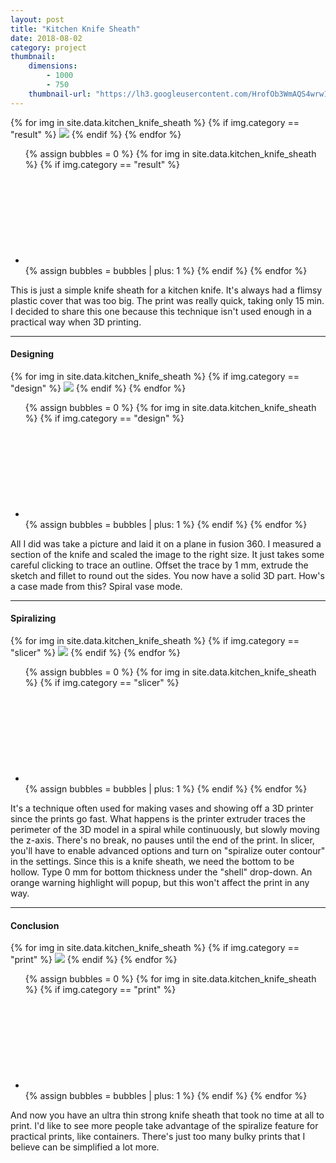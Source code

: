 ```yaml
---
layout: post
title: "Kitchen Knife Sheath"
date: 2018-08-02
category: project
thumbnail: 
    dimensions: 
        - 1000
        - 750
    thumbnail-url: "https://lh3.googleusercontent.com/HrofOb3WmAQS4wrw1ASv4IvvG6PRbi7BJe6NmCHfdbc1Og39V0V4qpoClei479xqRA-Fqt5wW_L3kpkUkNx84DLTGP6J1l3pixqdk5VcbgG_2w3SKgiNEplZT0XwYlvcX8OpZW75mmU=w1920-h1080"
---
```


<main>
    <div>
        <div id="result" class="slide-gallery">
        {% for img in site.data.kitchen_knife_sheath %}
            {% if img.category == "result" %}
                <img class="slides" src="{{img.img-url}}">
            {% endif %}
        {% endfor %}
        <ul class="controls">
            {% assign bubbles = 0 %}
                {% for img in site.data.kitchen_knife_sheath %}
                    {% if img.category == "result" %}
                        <li class="slide-bubble highlight show" onclick="currentSlide({{bubbles}}, '#result')" onmouseover="currentSlide({{bubbles}}, '#result')">
                            <svg><circle/></svg> 
                        </li>
                        {% assign bubbles = bubbles | plus: 1 %}
                    {% endif %}
                {% endfor %}
        </ul>
    </div>
    <p>
        This is just a simple knife sheath for a kitchen knife. It's always had a flimsy plastic cover that was too big. The print was really quick, taking only 15 min. I decided to share this one because this technique isn't used enough in a practical way when 3D printing. 
    </p>
    <hr>
    <h4>Designing</h4>
    <div>
        <div id="design" class="slide-gallery">
        {% for img in site.data.kitchen_knife_sheath %}
            {% if img.category == "design" %}
                <img class="slides" src="{{img.img-url}}">
            {% endif %}
        {% endfor %}
        <ul class="controls">
            {% assign bubbles = 0 %}
                {% for img in site.data.kitchen_knife_sheath %}
                    {% if img.category == "design" %}
                        <li class="slide-bubble highlight hide" onclick="currentSlide({{bubbles}}, '#design')" onmouseover="currentSlide({{bubbles}}, '#design')">
                            <svg><circle/></svg> 
                        </li>
                        {% assign bubbles = bubbles | plus: 1 %}
                    {% endif %}
                {% endfor %}
        </ul>
    </div>
    <p>
        All I did was take a picture and laid it on a plane in fusion 360. I measured a section of the knife and scaled the image to the right size. It just takes some careful clicking to trace an outline. Offset the trace by 1 mm, extrude the sketch and fillet to round out the sides. You now have a solid 3D part. How's a case made from this? Spiral vase mode.
    </p>
    <hr>
    <h4>Spiralizing</h4>
    <div>
        <div id="slicer" class="slide-gallery">
        {% for img in site.data.kitchen_knife_sheath %}
            {% if img.category == "slicer" %}
                <img class="slides" src="{{img.img-url}}">
            {% endif %}
        {% endfor %}
        <ul class="controls">
            {% assign bubbles = 0 %}
                {% for img in site.data.kitchen_knife_sheath %}
                    {% if img.category == "slicer" %}
                        <li class="slide-bubble highlight hide" onclick="currentSlide({{bubbles}}, '#slicer')" onmouseover="currentSlide({{bubbles}}, '#slicer')">
                            <svg><circle/></svg> 
                        </li>
                        {% assign bubbles = bubbles | plus: 1 %}
                    {% endif %}
                {% endfor %}
        </ul>
    </div>
    <p>
        It's a technique often used for making vases and showing off a 3D printer since the prints go fast. What happens is the printer extruder traces the perimeter of the 3D model in a spiral while continuously, but slowly moving the z-axis. There's no break, no pauses until the end of the print. In slicer, you'll have to enable advanced options and turn on "spiralize outer contour" in the settings. Since this is a knife sheath, we need the bottom to be hollow. Type 0 mm for bottom thickness under the "shell" drop-down. An orange warning highlight will popup, but this won't affect the print in any way.
    </p>
    <hr>
    <h4>Conclusion</h4>
    <div>
        <div id="print" class="slide-gallery">
        {% for img in site.data.kitchen_knife_sheath %}
            {% if img.category == "print" %}
                <img class="slides" src="{{img.img-url}}">
            {% endif %}
        {% endfor %}
        <ul class="controls">
            {% assign bubbles = 0 %}
                {% for img in site.data.kitchen_knife_sheath %}
                    {% if img.category == "print" %}
                        <li class="slide-bubble highlight hide" onclick="currentSlide({{bubbles}}, '#print')" onmouseover="currentSlide({{bubbles}}, '#print')">
                            <svg><circle/></svg> 
                        </li>
                        {% assign bubbles = bubbles | plus: 1 %}
                    {% endif %}
                {% endfor %}
        </ul>
    </div>
    <p>
        And now you have an ultra thin strong knife sheath that took no time at all to print. I'd like to see more people take advantage of the spiralize feature for practical prints, like containers. There's just too many bulky prints that I believe can be simplified a lot more.
    </p>